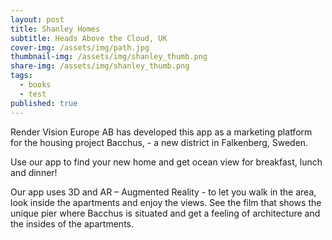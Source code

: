 ```yaml
---
layout: post
title: Shanley Homes
subtitle: Heads Above the Cloud, UK
cover-img: /assets/img/path.jpg
thumbnail-img: /assets/img/shanley_thumb.png
share-img: /assets/img/shanley_thumb.png
tags:
  - books
  - test
published: true
---
```


Render Vision Europe AB has developed this app as a marketing platform for the housing project Bacchus, - a new district in Falkenberg, Sweden.

Use our app to find your new home and get ocean view for breakfast, lunch and dinner!

Our app uses 3D and AR – Augmented Reality - to let you walk in the area, look inside the apartments and enjoy the views. See the film that shows the unique pier where Bacchus is situated and get a feeling of architecture and the insides of the apartments.

